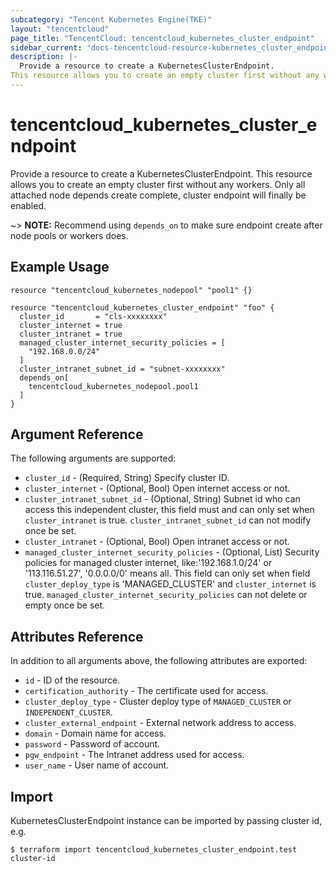 ```yaml
---
subcategory: "Tencent Kubernetes Engine(TKE)"
layout: "tencentcloud"
page_title: "TencentCloud: tencentcloud_kubernetes_cluster_endpoint"
sidebar_current: "docs-tencentcloud-resource-kubernetes_cluster_endpoint"
description: |-
  Provide a resource to create a KubernetesClusterEndpoint.
This resource allows you to create an empty cluster first without any workers. Only all attached node depends create complete, cluster endpoint will finally be enabled.
---
```


# tencentcloud_kubernetes_cluster_endpoint

Provide a resource to create a KubernetesClusterEndpoint.
This resource allows you to create an empty cluster first without any workers. Only all attached node depends create complete, cluster endpoint will finally be enabled.

~> **NOTE:** Recommend using `depends_on` to make sure endpoint create after node pools or workers does.

## Example Usage

```hcl
resource "tencentcloud_kubernetes_nodepool" "pool1" {}

resource "tencentcloud_kubernetes_cluster_endpoint" "foo" {
  cluster_id       = "cls-xxxxxxxx"
  cluster_internet = true
  cluster_intranet = true
  managed_cluster_internet_security_policies = [
    "192.168.0.0/24"
  ]
  cluster_intranet_subnet_id = "subnet-xxxxxxxx"
  depends_on[
    tencentcloud_kubernetes_nodepool.pool1
  ]
}
```

## Argument Reference

The following arguments are supported:

* `cluster_id` - (Required, String) Specify cluster ID.
* `cluster_internet` - (Optional, Bool) Open internet access or not.
* `cluster_intranet_subnet_id` - (Optional, String) Subnet id who can access this independent cluster, this field must and can only set  when `cluster_intranet` is true. `cluster_intranet_subnet_id` can not modify once be set.
* `cluster_intranet` - (Optional, Bool) Open intranet access or not.
* `managed_cluster_internet_security_policies` - (Optional, List) Security policies for managed cluster internet, like:'192.168.1.0/24' or '113.116.51.27', '0.0.0.0/0' means all. This field can only set when field `cluster_deploy_type` is 'MANAGED_CLUSTER' and `cluster_internet` is true. `managed_cluster_internet_security_policies` can not delete or empty once be set.

## Attributes Reference

In addition to all arguments above, the following attributes are exported:

* `id` - ID of the resource.
* `certification_authority` - The certificate used for access.
* `cluster_deploy_type` - Cluster deploy type of `MANAGED_CLUSTER` or `INDEPENDENT_CLUSTER`.
* `cluster_external_endpoint` - External network address to access.
* `domain` - Domain name for access.
* `password` - Password of account.
* `pgw_endpoint` - The Intranet address used for access.
* `user_name` - User name of account.


## Import

KubernetesClusterEndpoint instance can be imported by passing cluster id, e.g.
```
$ terraform import tencentcloud_kubernetes_cluster_endpoint.test cluster-id
```

